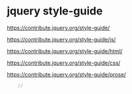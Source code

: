 # jquery style-guide

https://contribute.jquery.org/style-guide/

https://contribute.jquery.org/style-guide/js/

https://contribute.jquery.org/style-guide/html/

https://contribute.jquery.org/style-guide/css/

https://contribute.jquery.org/style-guide/prose/



```js
    //

```
